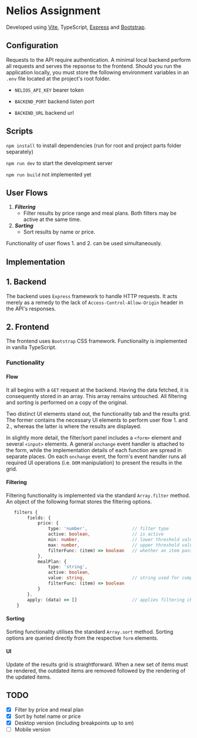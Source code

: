 # Nelios Assignment

Developed using [Vite](https://vitejs.dev), TypeScript, [Express](https://expressjs.com) and [Bootstrap](https://getbootstrap.com).


## Configuration
Requests to the API require authentication. A minimal local backend perform all requests and serves the repsonse to the frontend. Should you run the application locally, you must store the following environment variables in an `.env` file located at the project's root folder.

- `NELIOS_API_KEY`  bearer token

- `BACKEND_PORT`    backend listen port

- `BACKEND_URL`     backend url

## Scripts

`npm install` to install dependencies (run for root and project parts folder separately)

`npm run dev` to start the development server

`npm run build` not implemented yet 

## User Flows
1. _**Filtering**_
   - Filter results by price range and meal plans. Both filters may be active at the same time.
2. _**Sorting**_
   - Sort results by name or price.

Functionality of user flows 1. and 2. can be used simultaneously.

## Implementation
## 1. Backend
The backend uses `Express` framework to handle HTTP requests. It acts merely as a remedy to the lack of `Access-Control-Allow-Origin` header in the API's responses.

## 2. Frontend
The frontend uses `Bootstrap` CSS framework. Functionality is implemented in vanilla TypeScript.

### Functionality
#### Flow
It all begins with a `GET` request at the backend. Having the data fetched, it is consequently stored in an array. This array remains untouched. All filtering and sorting is performed on a copy of the original.

Two distinct UI elements stand out, the functionality tab and the results grid.
The former contains the necessary UI elements to perform user flow 1. and 2., whereas the latter is where the results are displayed.

In slightly more detail, the filter/sort panel includes a `<form>` element and several `<input>` elements. A general `onchange` event handler is attached to the form, while the implementation details of each function are spread in separate places.
On each `onchange` event, the form's event handler runs all required UI operations (i.e. `DOM` manipulation) to present the results in the grid.

#### Filtering
Filtering functionality is implemented via the standard `Array.filter` method.
An object of the following format stores the filtering options.
```typescript
   filters {
        fields: {
            price: {
                type: 'number',                 // filter type
                active: boolean,                // is active
                min: number,                    // lower threshold value
                max: number,                    // upper threshold value
                filterFunc: (item) => boolean   // whether an item passes fitlering criteria
            },
            mealPlan: {
                type: 'string',
                active: boolean,
                value: string,                  // string used for comparison
                filterFunc: (item) => boolean
            }
        },
        apply: (data) => []                     // applies filtering chain on array
    }
```

#### Sorting
Sorting functionality utilises the standard `Array.sort` method. Sorting options are queried directly from the respective `form` elements.

#### UI
Update of the results grid is straightforward. When a new set of items must be rendered, the outdated items are removed followed by the rendering of the updated items.

## TODO
- [x] Filter by price and meal plan
- [x] Sort by hotel name or price
- [x] Desktop version (including breakpoints up to _sm_)
- [ ] Mobile version
